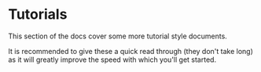 # Tutorials

This section of the docs cover some more tutorial style documents.

It is recommended to give these a quick read through (they don't take long) as it will greatly improve the speed with which you'll get started.
